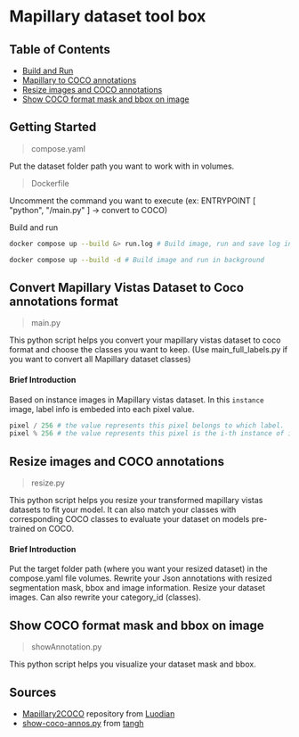 # Mapillary dataset tool box


## Table of Contents

* [Build and Run](#Build-and-Run)
* [Mapillary to COCO annotations](#Convert-Mapillary-Vistas-Dataset-to-Coco-annotations-format)
* [Resize images and COCO annotations](#Resize-images-and-COCO-annotations)
* [Show COCO format mask and bbox on image](#Show-COCO-format-mask-and-bbox-on-image)



## Getting Started

>compose.yaml

Put the dataset folder path you want to work with in volumes.

>Dockerfile

Uncomment the command you want to execute (ex: ENTRYPOINT [ "python", "/main.py" ] -> convert to COCO)

Build and run
```zsh
docker compose up --build &> run.log # Build image, run and save log into a log file
```
```zsh
docker compose up --build -d # Build image and run in background
```


## Convert Mapillary Vistas Dataset to Coco annotations format

>main.py

This python script helps you convert your mapillary vistas dataset to coco format and choose the classes you want to keep. (Use main_full_labels.py if you want to convert all Mapillary dataset classes)

#### Brief Introduction

Based on instance images in Mapillary vistas dataset.
In this `instance` image, label info is embeded into each pixel value.

```python
pixel / 256 # the value represents this pixel belongs to which label.
pixel % 256 # the value represents this pixel is the i-th instance of its label.
```


## Resize images and COCO annotations

>resize.py

This python script helps you resize your transformed mapillary vistas datasets to fit your model.
It can also match your classes with corresponding COCO classes to evaluate your dataset on models pre-trained on COCO.

#### Brief Introduction

Put the target folder path (where you want your resized dataset) in the compose.yaml file volumes.
Rewrite your Json annotations with resized segmentation mask, bbox and image information.
Resize your dataset images.
Can also rewrite your category_id (classes).



## Show COCO format mask and bbox on image

>showAnnotation.py

This python script helps you visualize your dataset mask and bbox.

## Sources

* [Mapillary2COCO](https://github.com/Luodian/Mapillary2COCO) repository from [Luodian](https://github.com/Luodian)
* [show-coco-annos.py](https://gist.github.com/tangh/0d398813dd3e64a72d830149c0363742) from [tangh](https://gist.github.com/tangh)

